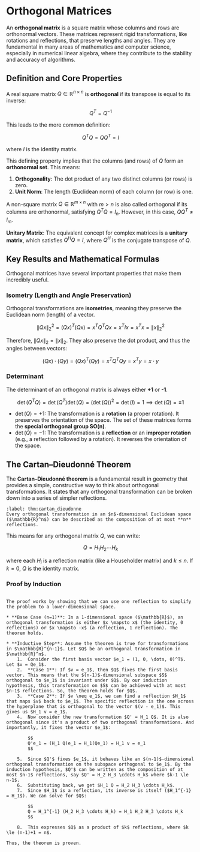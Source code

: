 # Orthogonal Matrices

An **orthogonal matrix** is a square matrix whose columns and rows are orthonormal vectors. These matrices represent rigid transformations, like rotations and reflections, that preserve lengths and angles. They are fundamental in many areas of mathematics and computer science, especially in numerical linear algebra, where they contribute to the stability and accuracy of algorithms.

## Definition and Core Properties

A real square matrix $Q \in \mathbb{R}^{n \times n}$ is **orthogonal** if its transpose is equal to its inverse:

$$
Q^T = Q^{-1}
$$

This leads to the more common definition:

$$
Q^T Q = Q Q^T = I
$$

where $I$ is the identity matrix.

This defining property implies that the columns (and rows) of $Q$ form an **orthonormal set**. This means:
1.  **Orthogonality**: The dot product of any two distinct columns (or rows) is zero.
2.  **Unit Norm**: The length (Euclidean norm) of each column (or row) is one.

A non-square matrix $Q \in \mathbb{R}^{m \times n}$ with $m > n$ is also called orthogonal if its columns are orthonormal, satisfying $Q^T Q = I_n$. However, in this case, $Q Q^T \neq I_m$.

**Unitary Matrix**: The equivalent concept for complex matrices is a **unitary matrix**, which satisfies $Q^H Q = I$, where $Q^H$ is the conjugate transpose of $Q$.

## Key Results and Mathematical Formulas

Orthogonal matrices have several important properties that make them incredibly useful.

### Isometry (Length and Angle Preservation)
Orthogonal transformations are **isometries**, meaning they preserve the Euclidean norm (length) of a vector.

$$
\|Qx\|_2^2 = (Qx)^T(Qx) = x^T Q^T Q x = x^T I x = x^T x = \|x\|_2^2
$$

Therefore, $\|Qx\|_2 = \|x\|_2$. They also preserve the dot product, and thus the angles between vectors:

$$
(Qx) \cdot (Qy) = (Qx)^T(Qy) = x^T Q^T Q y = x^T y = x \cdot y
$$

### Determinant
The determinant of an orthogonal matrix is always either **+1** or **-1**.

$$
\det(Q^T Q) = \det(Q^T)\det(Q) = (\det(Q))^2 = \det(I) = 1 \implies \det(Q) = \pm 1
$$

* $\det(Q) = +1$: The transformation is a **rotation** (a proper rotation). It preserves the orientation of the space. The set of these matrices forms the **special orthogonal group SO(n)**.
* $\det(Q) = -1$: The transformation is a **reflection** or an **improper rotation** (e.g., a reflection followed by a rotation). It reverses the orientation of the space.

## The Cartan–Dieudonné Theorem

The **Cartan–Dieudonné theorem** is a fundamental result in geometry that provides a simple, constructive way to think about orthogonal transformations. It states that any orthogonal transformation can be broken down into a series of simpler reflections.

````{prf:theorem} Cartan–Dieudonné theorem
:label: thm:cartan_dieudonne
Every orthogonal transformation in an $n$-dimensional Euclidean space ($\mathbb{R}^n$) can be described as the composition of at most **n** reflections.
````

This means for any orthogonal matrix $Q$, we can write:

$$
Q = H_1 H_2 \cdots H_k
$$

where each $H_i$ is a reflection matrix (like a Householder matrix) and $k \le n$. If $k=0$, $Q$ is the identity matrix.

### Proof by Induction

````{prf:proof}

The proof works by showing that we can use one reflection to simplify the problem to a lower-dimensional space.

* **Base Case (n=1)**: In a 1-dimensional space ($\mathbb{R}$), an orthogonal transformation is either $x \mapsto x$ (the identity, 0 reflections) or $x \mapsto -x$ (a reflection, 1 reflection). The theorem holds.

* **Inductive Step**: Assume the theorem is true for transformations in $\mathbb{R}^{n-1}$. Let $Q$ be an orthogonal transformation in $\mathbb{R}^n$.
    1.  Consider the first basis vector $e_1 = (1, 0, \dots, 0)^T$. Let $v = Qe_1$.
    2.  **Case 1**: If $v = e_1$, then $Q$ fixes the first basis vector. This means that the $(n-1)$-dimensional subspace $S$ orthogonal to $e_1$ is invariant under $Q$. By our induction hypothesis, this transformation on $S$ can be achieved with at most $n-1$ reflections. So, the theorem holds for $Q$.
    3.  **Case 2**: If $v \neq e_1$, we can find a reflection $H_1$ that maps $v$ back to $e_1$. The specific reflection is the one across the hyperplane that is orthogonal to the vector $(v - e_1)$. This gives us $H_1 v = e_1$.
    4.  Now consider the new transformation $Q' = H_1 Q$. It is also orthogonal since it's a product of two orthogonal transformations. And importantly, it fixes the vector $e_1$:
        
        $$
        Q'e_1 = (H_1 Q)e_1 = H_1(Qe_1) = H_1 v = e_1
        $$
        
    5.  Since $Q'$ fixes $e_1$, it behaves like an $(n-1)$-dimensional orthogonal transformation on the subspace orthogonal to $e_1$. By the induction hypothesis, $Q'$ can be written as the composition of at most $n-1$ reflections, say $Q' = H_2 H_3 \cdots H_k$ where $k-1 \le n-1$.
    6.  Substituting back, we get $H_1 Q = H_2 H_3 \cdots H_k$.
    7.  Since $H_1$ is a reflection, its inverse is itself ($H_1^{-1} = H_1$). We can solve for $Q$:
        
        $$
        Q = H_1^{-1} (H_2 H_3 \cdots H_k) = H_1 H_2 H_3 \cdots H_k
        $$
        
    8.  This expresses $Q$ as a product of $k$ reflections, where $k \le (n-1)+1 = n$.

Thus, the theorem is proven.
````